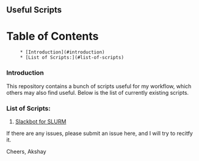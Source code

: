 
## Useful Scripts

Table of Contents
=================

         * [Introduction](#introduction)
         * [List of Scripts:](#list-of-scripts)


### Introduction

This repository contains a bunch of scripts useful for my workflow, which others may also find useful.
Below is the list of currently existing scripts.

### List of Scripts:
1. [Slackbot for SLURM](http://akshayc.com/useful_scripts/python/slack_SLURM/)

If there are any issues, please submit an issue here, and I will try to recitfy it.

Cheers,
Akshay
